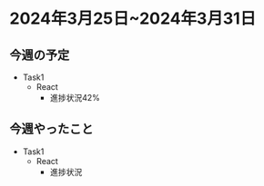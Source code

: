 # 2024年3月25日~2024年3月31日

## 今週の予定
- Task1 
    - React
        - 進捗状況42%


## 今週やったこと
- Task1
    - React
        - 進捗状況

